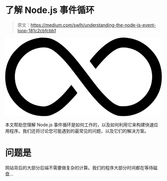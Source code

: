 # 了解 Node.js 事件循环

> 原文：<https://medium.com/swlh/understanding-the-node-js-event-loop-181c2cbfcbb1>

![](img/e3a5386afe31bf6301be0dad310649a0.png)

本文帮助您理解 Node.js 事件循环是如何工作的，以及如何利用它来构建快速应用程序。我们还将讨论您可能遇到的最常见的问题，以及它们的解决方案。

# 问题是

网站背后的大部分后端不需要做复杂的计算。我们的程序大部分时间都在等待磁盘…